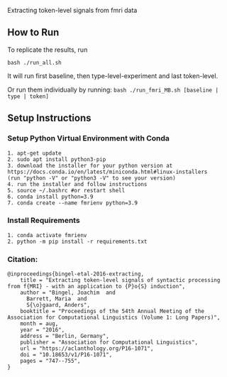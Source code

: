 Extracting token-level signals from fmri data

## How to Run

To replicate the results, run

```bash ./run_all.sh```

It will run first baseline, then type-level-experiment and last token-level.

Or run them individually by running: 
```bash ./run_fmri_MB.sh [baseline | type | token]```

## Setup Instructions

### Setup Python Virtual Environment with Conda
    1. apt-get update
    2. sudo apt install python3-pip
    3. download the installer for your python version at https://docs.conda.io/en/latest/miniconda.html#linux-installers
    (run "python -V" or "python3 -V" to see your version)
    4. run the installer and follow instructions
    5. source ~/.bashrc #or restart shell
    6. conda install python=3.9
    7. conda create --name fmrienv python=3.9

### Install Requirements
    1. conda activate fmrienv
    2. python -m pip install -r requirements.txt

### Citation:
```
@inproceedings{bingel-etal-2016-extracting,
    title = "Extracting token-level signals of syntactic processing from f{MRI} - with an application to {P}o{S} induction",
    author = "Bingel, Joachim  and
      Barrett, Maria  and
      S{\o}gaard, Anders",
    booktitle = "Proceedings of the 54th Annual Meeting of the Association for Computational Linguistics (Volume 1: Long Papers)",
    month = aug,
    year = "2016",
    address = "Berlin, Germany",
    publisher = "Association for Computational Linguistics",
    url = "https://aclanthology.org/P16-1071",
    doi = "10.18653/v1/P16-1071",
    pages = "747--755",
}
```
